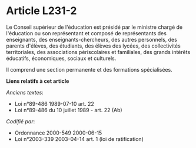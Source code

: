 # Article L231-2

Le Conseil supérieur de l'éducation est présidé par le ministre chargé de l'éducation ou son représentant et composé de
représentants des enseignants, des enseignants-chercheurs, des autres personnels, des parents d'élèves, des étudiants, des
élèves des lycées, des collectivités territoriales, des associations périscolaires et familiales, des grands intérêts
éducatifs, économiques, sociaux et culturels.

Il comprend une section permanente et des formations spécialisées.

**Liens relatifs à cet article**

_Anciens textes_:

  - Loi n°89-486 1989-07-10 art. 22
  - Loi n°89-486 du 10 juillet 1989 - art. 22 (Ab)

_Codifié par_:

  - Ordonnance 2000-549 2000-06-15
  - Loi n°2003-339 2003-04-14 art. 1 (loi de ratification)
